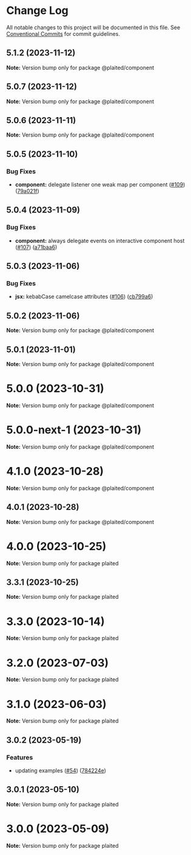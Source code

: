 # Change Log

All notable changes to this project will be documented in this file.
See [Conventional Commits](https://conventionalcommits.org) for commit guidelines.

## 5.1.2 (2023-11-12)

**Note:** Version bump only for package @plaited/component





## 5.0.7 (2023-11-12)

**Note:** Version bump only for package @plaited/component





## 5.0.6 (2023-11-11)

**Note:** Version bump only for package @plaited/component





## 5.0.5 (2023-11-10)


### Bug Fixes

* **component:** delegate listener one weak map per component ([#109](https://github.com/plaited/plaited/issues/109)) ([79a021f](https://github.com/plaited/plaited/commit/79a021fe7669d4ee5318c0ea8c0d104e805cb07e))





## 5.0.4 (2023-11-09)


### Bug Fixes

* **component:** always delegate events on interactive component host ([#107](https://github.com/plaited/plaited/issues/107)) ([a71baa6](https://github.com/plaited/plaited/commit/a71baa6c5628cd182fe836321c30afec7879e738))





## 5.0.3 (2023-11-06)


### Bug Fixes

* **jsx:** kebabCase camelcase attributes ([#106](https://github.com/plaited/plaited/issues/106)) ([cb799a6](https://github.com/plaited/plaited/commit/cb799a61a7ca0068628ae56eda345671651f7cfb))





## 5.0.2 (2023-11-06)

**Note:** Version bump only for package @plaited/component





## 5.0.1 (2023-11-01)

**Note:** Version bump only for package @plaited/component





# 5.0.0 (2023-10-31)

**Note:** Version bump only for package @plaited/component





# 5.0.0-next-1 (2023-10-31)

**Note:** Version bump only for package @plaited/component





# 4.1.0 (2023-10-28)

**Note:** Version bump only for package @plaited/component

## 4.0.1 (2023-10-28)

**Note:** Version bump only for package @plaited/component

# 4.0.0 (2023-10-25)

**Note:** Version bump only for package plaited

## 3.3.1 (2023-10-25)

**Note:** Version bump only for package plaited

# 3.3.0 (2023-10-14)

**Note:** Version bump only for package plaited

# 3.2.0 (2023-07-03)

**Note:** Version bump only for package plaited

# 3.1.0 (2023-06-03)

**Note:** Version bump only for package plaited

## 3.0.2 (2023-05-19)

### Features

- updating examples ([#54](https://github.com/plaited/plaited/issues/54)) ([784224e](https://github.com/plaited/plaited/commit/784224ebb90ec1954f919632de379036c95d8ea0))

## 3.0.1 (2023-05-10)

**Note:** Version bump only for package plaited

# 3.0.0 (2023-05-09)

**Note:** Version bump only for package plaited
